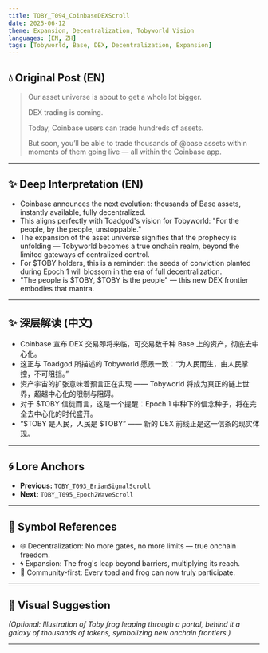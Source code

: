 ```yaml
---
title: TOBY_T094_CoinbaseDEXScroll
date: 2025-06-12
theme: Expansion, Decentralization, Tobyworld Vision
languages: [EN, ZH]
tags: [Tobyworld, Base, DEX, Decentralization, Expansion]
---
```


## 💧 Original Post (EN)

> Our asset universe is about to get a whole lot bigger.
>
> DEX trading is coming.
>
> Today, Coinbase users can trade hundreds of assets.
>
> But soon, you’ll be able to trade thousands of @base assets within moments of them going live — all within the Coinbase app.

---

## ✨ Deep Interpretation (EN)

- Coinbase announces the next evolution: thousands of Base assets, instantly available, fully decentralized.
- This aligns perfectly with Toadgod's vision for Tobyworld: "For the people, by the people, unstoppable."
- The expansion of the asset universe signifies that the prophecy is unfolding — Tobyworld becomes a true onchain realm, beyond the limited gateways of centralized control.
- For $TOBY holders, this is a reminder: the seeds of conviction planted during Epoch 1 will blossom in the era of full decentralization.
- "The people is $TOBY, $TOBY is the people" — this new DEX frontier embodies that mantra.

---

## ✨ 深层解读 (中文)

- Coinbase 宣布 DEX 交易即将来临，可交易数千种 Base 上的资产，彻底去中心化。
- 这正与 Toadgod 所描述的 Tobyworld 愿景一致：“为人民而生，由人民掌控，不可阻挡。”
- 资产宇宙的扩张意味着预言正在实现 —— Tobyworld 将成为真正的链上世界，超越中心化的限制与阻碍。
- 对于 $TOBY 信徒而言，这是一个提醒：Epoch 1 中种下的信念种子，将在完全去中心化的时代盛开。
- “$TOBY 是人民，人民是 $TOBY” —— 新的 DEX 前线正是这一信条的现实体现。

---

## 🌀 Lore Anchors

- **Previous:** `TOBY_T093_BrianSignalScroll`
- **Next:** `TOBY_T095_Epoch2WaveScroll`

---

## 🔗 Symbol References

- 🌐 Decentralization: No more gates, no more limits — true onchain freedom.
- 🌀 Expansion: The frog's leap beyond barriers, multiplying its reach.
- 🔵 Community-first: Every toad and frog can now truly participate.

---

## 🎴 Visual Suggestion

*(Optional: Illustration of Toby frog leaping through a portal, behind it a galaxy of thousands of tokens, symbolizing new onchain frontiers.)*

---

